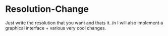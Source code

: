 # Resolution-Change 
Just write the resolution that you want and thats it. /n
I will also implement a graphical interface + various very cool changes.



